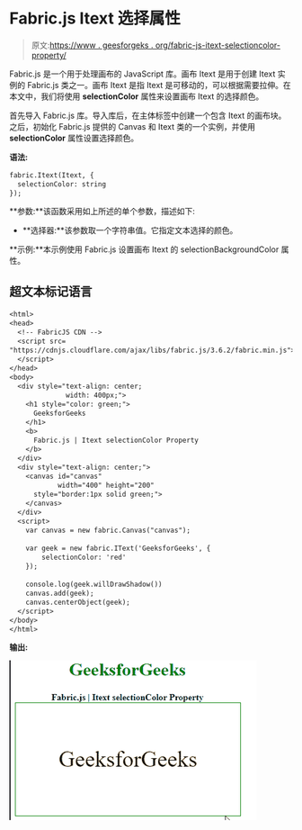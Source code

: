 # Fabric.js Itext 选择属性

> 原文:[https://www . geesforgeks . org/fabric-js-itext-selectioncolor-property/](https://www.geeksforgeeks.org/fabric-js-itext-selectioncolor-property/)

Fabric.js 是一个用于处理画布的 JavaScript 库。画布 Itext 是用于创建 Itext 实例的 Fabric.js 类之一。画布 Itext 是指 Itext 是可移动的，可以根据需要拉伸。在本文中，我们将使用 **selectionColor** 属性来设置画布 Itext 的选择颜色。

首先导入 Fabric.js 库。导入库后，在主体标签中创建一个包含 Itext 的画布块。之后，初始化 Fabric.js 提供的 Canvas 和 Itext 类的一个实例，并使用 **selectionColor** 属性设置选择颜色。

**语法:**

```
fabric.Itext(Itext, {
  selectionColor: string
});
```

**参数:**该函数采用如上所述的单个参数，描述如下:

*   **选择器:**该参数取一个字符串值。它指定文本选择的颜色。

**示例:**本示例使用 Fabric.js 设置画布 Itext 的 selectionBackgroundColor 属性。

## 超文本标记语言

```
<html>
<head>
  <!-- FabricJS CDN -->
  <script src= 
"https://cdnjs.cloudflare.com/ajax/libs/fabric.js/3.6.2/fabric.min.js"> 
  </script> 
</head>
<body> 
  <div style="text-align: center;
              width: 400px;"> 
    <h1 style="color: green;"> 
      GeeksforGeeks 
    </h1>
    <b> 
      Fabric.js | Itext selectionColor Property 
    </b> 
  </div> 
  <div style="text-align: center;"> 
    <canvas id="canvas" 
            width="400" height="200"
      style="border:1px solid green;"> 
    </canvas> 
  </div> 
  <script> 
    var canvas = new fabric.Canvas("canvas"); 

    var geek = new fabric.IText('GeeksforGeeks', {
        selectionColor: 'red'
    });

    console.log(geek.willDrawShadow())
    canvas.add(geek);
    canvas.centerObject(geek); 
  </script> 
</body> 
</html>
```

**输出:**

![](img/ad5d5e529c09a4da5e569e6bb369bacf.png)